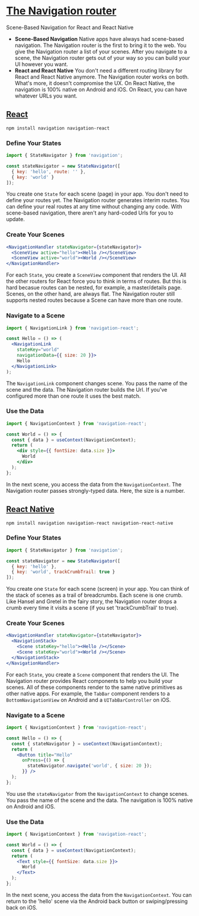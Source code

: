 # [The Navigation router](https://grahammendick.github.io/navigation/)
Scene-Based Navigation for React and React Native
* **Scene-Based Navigation** Native apps have always had scene-based navigation. The Navigation router is the first to bring it to the web. You give the Navigation router a list of your scenes. After you navigate to a scene, the Navigation router gets out of your way so you can build your UI however you want.
* **React and React Native** You don't need a different routing library for React and React Native anymore. The Navigation router works on both. What's more, it doesn't compromise the UX. On React Native, the navigation is 100% native on Android and iOS. On React, you can have whatever URLs you want.

## [React](https://grahammendick.github.io/navigation/documentation/hello-world.html)
`npm install navigation navigation-react`
### Define Your States
```js
import { StateNavigator } from 'navigation';

const stateNavigator = new StateNavigator([
  { key: 'hello', route: '' },
  { key: 'world' }
]);
```
You create one `State` for each scene (page) in your app. You don't need to define your routes yet. The Navigation router generates interim routes. You can define your real routes at any time without changing any code. With scene-based navigation, there aren't any hard-coded Urls for you to update.

### Create Your Scenes
```jsx
<NavigationHandler stateNavigator={stateNavigator}>
  <SceneView active="hello"><Hello /></SceneView>
  <SceneView active="world"><World /></SceneView>
</NavigationHandler>  
```
For each `State`, you create a `SceneView` component that renders the UI. All the other routers for React force you to think in terms of routes. But this is hard becasue routes can be nested, for example, a master/details page. Scenes, on the other hand, are always flat. The Navigation router still supports nested routes because a Scene can have more than one route.

### Navigate to a Scene
```jsx
import { NavigationLink } from 'navigation-react';

const Hello = () => (
  <NavigationLink
    stateKey="world"
    navigationData={{ size: 20 }}>
    Hello
  </NavigationLink>
);
```
The `NavigationLink` component changes scene. You pass the name of the scene and the data. The Navigation router builds the Url. If you've configured more than one route it uses the best match.

### Use the Data
```jsx
import { NavigationContext } from 'navigation-react';

const World = () => {
  const { data } = useContext(NavigationContext);
  return (
    <div style={{ fontSize: data.size }}>
      World
    </div>
  );
};
```
In the next scene, you access the data from the `NavigationContext`. The Navigation router passes strongly-typed data. Here, the size is a number.

## [React Native](https://grahammendick.github.io/navigation/documentation/native/hello-world.html)
`npm install navigation navigation-react navigation-react-native`
### Define Your States
```js
import { StateNavigator } from 'navigation';

const stateNavigator = new StateNavigator([
  { key: 'hello' },
  { key: 'world', trackCrumbTrail: true }
]);
```
You create one `State` for each scene (screen) in your app. You can think of the stack of scenes as a trail of breadcrumbs. Each scene is one crumb. Like Hansel and Gretel in the fairy story, the Navigation router drops a crumb every time it visits a scene (if you set 'trackCrumbTrail' to true).

### Create Your Scenes
```jsx
<NavigationHandler stateNavigator={stateNavigator}>
  <NavigationStack>
    <Scene stateKey="hello"><Hello /></Scene>
    <Scene stateKey="world"><World /></Scene>
  </NavigationStack>
</NavigationHandler>
```
For each `State`, you create a `Scene` component that renders the UI. The Navigation router provides React components to help you build your scenes. All of these components render to the same native primitives as other native apps. For example, the `TabBar` component renders to a `BottomNavigationView` on Android and a `UITabBarController` on iOS.

### Navigate to a Scene
```jsx
import { NavigationContext } from 'navigation-react';

const Hello = () => {
  const { stateNavigator } = useContext(NavigationContext);
  return (
    <Button title="Hello"
      onPress={() => {
        stateNavigator.navigate('world', { size: 20 });
      }} />
  );
};
```
You use the `stateNavigator` from the `NavigationContext` to change scenes. You pass the name of the scene and the data. The navigation is 100% native on Android and iOS.

### Use the Data
```jsx
import { NavigationContext } from 'navigation-react';

const World = () => {
  const { data } = useContext(NavigationContext);
  return (
    <Text style={{ fontSize: data.size }}>
      World
    </Text>
  );
};
```
In the next scene, you access the data from the `NavigationContext`. You can return to the 'hello' scene via the Android back button or swiping/pressing back on iOS.
